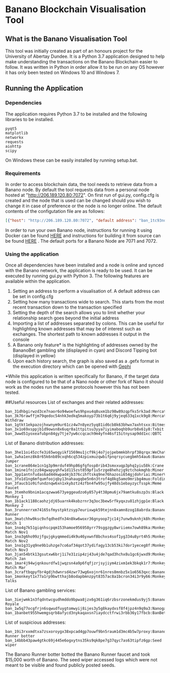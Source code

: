 # Banano Blockchain Visualisation Tool

## What is the Banano Visualisation Tool
This tool was initially created as part of an honours project for the University of Abertay Dundee.
It is a Python 3.7 application designed to help make understanding the transactions on the Banano Blockchain easier to
follow. It was written in Python in order allow it to be run on any OS however it has only been tested on Windows 10 and 
Windows 7. 

## Running the Application
### Dependencies
The application requires Python 3.7 to be installed and the following libraries to be installed.
```
pyqt5
matplotlib
networkx
requests
aiohttp
scipy
```
On Windows these can be easily installed by running setup.bat.

### Requirements
In order to access blockchain data, the tool needs to retrieve data from a Banano node. By default the tool requests 
data from a personal node hosted at "http://206.189.120.80:7072". On first run of gui.py, config.cfg is created
and the node that is used can be changed should you wish to change it in case of preference or the node is no longer
online. The default contents of the configutation file are as follows:
```json
[{"host": "http://206.189.120.80:7072", "default address": "ban_1tc93no6sebhpbh69b877wy3hhhxriqoj5cneq3qbfg9skw63o9wbezrjmka"}]
```
In order to run your own Banano node, instructions for running it using Docker can be found [HERE](https://github.com/BananoCoin/banano/wiki/Running-a-Docker-Bananode)
and instructions for building it from source can be found [HERE](https://github.com/BananoCoin/banano/wiki/Building-a-Bananode-from-sources)
. The default ports for a Banano Node are 7071 and 7072.

### Using the application
Once all dependencies have been installed and a node is online and synced with the Banano network, the application is
ready to be used. It can be executed by running gui.py with Python 3. The following features are available within the 
application.

1. Setting an address to perform a visualisation of. A default address can be set in config.cfg
2. Setting how many transactions wide to search. This starts from the most recent transaction down to the transaction 
specified
3. Setting the depth of the search allows you to limit whether your relationship search goes beyond the initial address
4. Importing a list of addresses separated by colons. This can be useful for highlighting known addresses that may be of
interest such as exchanges. The shortest path to known addresses it output in the console
5. A Banano only feature* is the highlighting of addresses owned by the BananoBet gambling site (displayed in cyan) and 
Discord Tipping bot (displayed in yellow)
6. Upon each history search, the graph is also saved as a .gefx format in the execution directory which can be opened 
with [Gephi](https://gephi.org)

\*While this application is written specifically for Banano, if the target data node is configured to be that of a Nano
node or other fork of Nano it should work as the nodes run the same protocols however this has not been tested. 

##Useful resources
List of exchanges and their related addresses:
```
ban_31dhbgirwzd3ce7naor6o94woefws9hpxu4q8uxm1bz98w89zqpfks5rk3ad:Mercatox
ban_3k76rawffjm79qedoc54nhk3edkq5makoyp73b1t6q6j9yjeq633q1xck9g8:Mercatox Withdraw
ban_1gtkt1ekpazojhxwnym9ur61cz4w7n8yez5yq81id6cb8k63bhwx7axhtsxx:Bitmesh
ban_3x1o69xsppjb1d9owsn8x6uqr8a1ttpitsu3yya7iyimaboqhb9urb8x61y8:Txbit
ban_3wwd51yoxeafubpn84gy7tje7yw6ccqcach9m4yfn46sf15itnysap9dd1xc:QBTC
```
List of Banano distribution addresses:
```
ban_3he11oi45zcfe3i65wogyikf1569mu1jcf9kj4o7jojpebmmkbhrpf38qrqx:WeChat/Reddit
ban_1wha1enz8k8r65k6nb89cxqh6cq534zpixmuzqwbifpnqrsycuegbmh54au6:Banano Jumper
ban_1crane864e1cn1g3p9mrduf49hp86gfgfosp8rib43smxxuqp3phq1yiu58k:Crane
ban_1mine1fnjzz84gwapyqhfw1d115zst859pf1u5rzge8hehzjg9ztchokmghb:Miner
ban_3pp1antnfudas6ad44kwpad4jb376cihftskq9ne76hazosi654gjdohriai:MinerV2
ban_3fo1d1ng6mfqumfoojqby13nahaugqbe5n6n3trof4q8kg5amo9mribg4muo:Folding
ban_3faucb1o9ifundznqw6xn1xkybztz4zfbn4fw95ujfy48ds1ebayzycfsspk:Meme Faucet
ban_3temho9bnim1acqzwwa673yeggeudzo6y857y4t38pmu6jx79amtku8szp3s:Black Monkey 1
ban_1b1ack1188caohzjdj65uarnk4kobzrnr3q3oc3bew5rfkyqxzu81zhjgp1e:Black Monkey 2
ban_3runnerrxm74165sfmystpktzsyp7eurixwpk59tejnn8xamn8zog18abrda:Banano Runner
ban_3matchhw9ksc9xfqdhedfn34n8kw6woxr36gnyoop7jc14j7unw9uknhjk8h:Monkey Match 1
ban_1no4g7k51giqnhscpqm153hamoe956958yrr79sggzgy8wriiemx7owh89ka:Monkey Match Nov1
ban_1no3g6ho99zjfgujgkyqmmedi4k9u46yxwnf8bchxs4sof1yg334u8yrt4h5:Monkey Match Nov2
ban_1no1g31yq9ne9b1uhzge7co6af34qot37ydifagy13cb53ki7dor1yeceg8f:Monkey Match Nov3
ban_3jan54btk13gsutxw6brj1i7e31zip4zj43u4jde7qad3hchx8u1gc6jwxd9:Monkey Match Jan
ban_1mar4j94wjqnkourdfw1jwqzsn4a9p6fqfjzrjsyjiym4zixm1ek3bkqk1r7:Monkey Match Mar
ban_3craftbqpyfbr4gdjhdwnrsd4zwr73wg6xojnr61nres8mnbz5x1o6563qxc:BananoCraft
ban_1monkeyt1x77a1rp9bwtthajb8odapbmnzpyt8357ac8a1bcron34i3r9y66:Monkey Talks
``` 
List of Banano gambling services:
```
ban_3iejwmk1n3fqdntwcgudhmddo9bpwa8jzx6g361iq6rzbsrzonekmdus9yj5:Banano Royale
ban_1w5q77ocgfrjn6sqwudfuygtomwyij8ijes3y5g8kaydxsf8f4jpz4n9q9a3:Nanogames.io
ban_1banbet955hwemgsqrb8afycd3nykaqaxsn7iaydcctfrwi3rbb36y17fbcb:BanBet
```
List of suspicious addresses:
```
ban_19i3rxxmdtxa7zsxoroygx38xpcad4gp7ouwf9bn5raum1d3mc4b5w7proxy:Banano Runner botter
ban_14bbb43paw4gtkc69j445e6ogxytns35ks9qk8pe7g37qyc7as63tipfz6gp:Seed wiper
```
The Banano Runner botter botted the Banano Runner faucet and took $15,000 worth of Banano. The seed wiper accessed logs
which were not meant to be visible and found publicly posted seeds.




